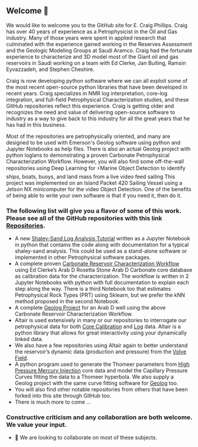 ## Welcome 👋

<!--
**Philliec459/Philliec459** is a ✨ _special_ ✨ repository because its `README.md` (this file) appears on your GitHub profile.

Here are some ideas to get you started:

- 🔭 I’m currently working on ...
- 🌱 I’m currently learning ...
- 👯 I’m looking to collaborate on ...
- 🤔 I’m looking for help with ...
- 💬 Ask me about ...
- 📫 How to reach me: ...
- 😄 Pronouns: ...
- ⚡ Fun fact: ...
-->

We would like to welcome you to the GitHub site for E. Craig Phillips. Craig has over 40 years of experience as a Petrophysicist in the Oil and Gas industry. Many of those years were spent in applied research that culminated with the experience gained working in the Reserves Assessment and the Geologic Modeling Groups at Saudi Aramco. Craig had the fortunate experience to characterize and 3D model most of the Giant oil and gas reservoirs in Saudi working on a team with Ed Clerke, Jan Buiting, Ramsin Eyvazzadeh, and Stephen Cheshire. 

Craig is now developing python software where we can all exploit some of the most recent open-source python libraries that have been developed in recent years. Craig specializes in NMR log interpretation, core-log integration, and full-field Petrophysical Characterization studies, and these GitHub repositories reflect this experience. Craig is getting older and recognizes the need and value of delivering open-source software to industry as a way to give back to this industry for all the great years that he has had in this business.

Most of the repositories are petrophysically oriented, and many are designed to be used with Emerson's Geolog software using python and Jupyter Notebooks as help files. There is also an actual Geolog project with python loglans to demonstrating a proven Carbonate Petrophysical Characterization Workflow. However, you will also find some off-the-wall repositories using Deep Learning for ⚡Marine Object Detection to identify ships, boats, buoys, and land mass from a live video feed sailing  This project was implemented on an Island Packet 420 Sailing Vessel using a Jetson NX minicomputer for the video Object Detection. One of the benefits of being able to write your own software is that if you need it, then do it.

### The following list will give you a flavor of some of this work. Please see all of the GitHub repositories with this link [Repositories]( https://github.com/Philliec459?tab=repositories).
-	A new [Shaley-Sand Log Analysis Tutorial](https://github.com/Philliec459/NEW-Shaley-Sand-Log-Analysis-Tutorial-using-Combined-NMR-and-Conventional-Logs) written as a Jupyter Notebook in python that contains the code along with documentation for a typical shaley-sand  analysis. This could be used as a stand-alone software or implemented in other Petrophysical software packages. 
-	A complete proven [Carbonate Reservoir Characterization Workflow](https://github.com/Philliec459/NEW-Carbonate-Characterization-Workflow-Jupiter-Notebook-Modules-with-Clerke-Arab-D-Calibration-Data) using Ed Clerke’s Arab D Rosetta Stone Arab D Carbonate core database as calibration data for the characterization. The workflow is written in 2 Jupyter Notebooks with python with full documentation to explain each step along the way. There is a third Notebook too that estimates Petrophysical Rock Types (PRT) using Sklearn, but we prefer the kNN method proposed in the second Notebook. 
-	A complete [Geolog Project](https://github.com/Philliec459/Geolog-Used-to-Automate-the-Characterization-Workflow-using-Clerkes-Rosetta-Stone-calibration-data) for an Arab D well using the above Carbonate Reservoir Characterization Workflow. 
-	Altair is used extensively in many or our repositories to interrogate our petrophysical data for both [Core Calibration](https://github.com/Philliec459/Altair-used-to-Select-Samples-from-Poro-Perm-Cross-Plot-to-Display-the-respective-Pc-Curves) and [Log](https://github.com/Philliec459/Geolog-Python-Loglan-use-of-Altair-to-Interrogate-Log-Analysis-data) data. Altair is a python library that allows for great interactivity using your dynamically linked data. 
-	We also have a few repositories using Altair again to better understand the reservoir’s dynamic data (production and pressure) from the [Volve Field](https://github.com/Philliec459/Altair-used-to-Visualize-and-Interrogate-well-by-well-Production-Data-from-Volve-Field). 
-	A python program used to generate the Thomeer parameters from [High Pressure Mercury Injection](https://github.com/Philliec459/Thomeer-Used-to-Model-High-Pressure-Mercury-Injection-Core-Data) core data and model the Capillary Pressure Curves fitting the data to a Thomeer hyperbola. We also supply a Geolog project with the same curve fitting software for [Geolog](https://github.com/Philliec459/Geolog-Used-to-Model-Thomeer-Parameters-from-High-Pressure-Mercury-Injection-Data) too.
-	You will also find other notable repositories from others that have been forked into this site through GitHub too.
-	There is much more to come …

### Constructive criticism and any collaboration are both welcome. We value your input.  

- 👯 We are looking to collaborate on most of these subjects.

